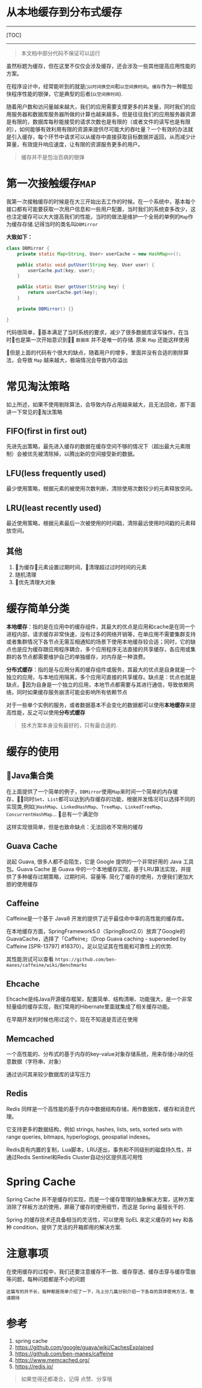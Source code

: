 # 从本地缓存到分布式缓存

---

[TOC]

---

> 本文档中部分代码不保证可以运行

虽然标题为缓存，但在这里不仅仅会涉及缓存，还会涉及一些其他提高应用性能的方案。

在程序设计中，经常能听到的就是`以时间换空间`和`以空间换时间`。`缓存`作为一种能加快程序性能的银弹，它是典型的后者(`以空间换时间`).

随着用户数和访问量越来越大，我们的应用需要支撑更多的并发量，同时我们的应用服务器和数据库服务器所做的计算也越来越多。但是往往我们的应用服务器资源是有限的，数据库每秒能接受的请求次数也是有限的（或者文件的读写也是有限的），如何能够有效利用有限的资源来提供尽可能大的吞吐量？一个有效的办法就是引入缓存，每个环节中请求可以从缓存中直接获取目标数据并返回，从而减少计算量，有效提升响应速度，让有限的资源服务更多的用户。

> 缓存并不是包治百病的银弹

# 第一次接触缓存`MAP`

我第一次接触缓存的时候是在大三开始出去工作的时候。在一个系统中，基本每个接口都有可能要获取一次用户信息和一些用户配置，当时我们的系统查多改少，这也注定缓存可以大大提高我们的性能，当时的做法是维护一个全局的单例的`Map`作为缓存存储.记得当时的类名叫`DBMirror`

**大致如下：**

```java
class DBMirror {
    private static Map<String, User> userCache = new HashMap<>();

    public static void putUser(String key, User user) {
        userCache.put(key, user);
    }

    public static User getUser(String key) {
        return userCache.get(key);
    } 

    private DBMirror() {}

}
```

代码很简单，基本满足了当时系统的要求，减少了很多数据库读写操作，在当时也是第一次开始意识到 `数据库` 并不是唯一的存储. 原来 `Map` 还能这样使用

但是上面的代码有个很大的缺点，随着用户的增多，里面并没有合适的剔除算法，会导致 `Map` 越来越大，极端情况会导致内存溢出

# 常见淘汰策略

如上所述，如果不使用剔除算法，会导致内存占用越来越大，且无法回收，那下面讲一下常见的淘汰策略

## FIFO(first in first out)
先进先出策略，最先进入缓存的数据在缓存空间不够的情况下（超出最大元素限制）会被优先被清除掉，以腾出新的空间接受新的数据。

## LFU(less frequently used)
最少使用策略，根据元素的被使用次数判断，清除使用次数较少的元素释放空间。

## LRU(least recently used)
最近使用策略，根据元素最后一次被使用的时间戳，清除最远使用时间戳的元素释放空间。

## 其他

1. 为缓存元素设置过期时间，清理超过过时时间的元素
1. 随机清理
1. 优先清理大对象

# 缓存简单分类

**本地缓存**：指的是在应用中的缓存组件，其最大的优点是应用和cache是在同一个进程内部，请求缓存非常快速，没有过多的网络开销等，在单应用不需要集群支持或者集群情况下各节点无需互相通知的场景下使用本地缓存较合适；同时，它的缺点也是应为缓存跟应用程序耦合，多个应用程序无法直接的共享缓存，各应用或集群的各节点都需要维护自己的单独缓存，对内存是一种浪费。

**分布式缓存**：指的是与应用分离的缓存组件或服务，其最大的优点是自身就是一个独立的应用，与本地应用隔离，多个应用可直接的共享缓存。缺点是：优点也就是缺点，因为自身是一个独立的应用，本地节点都需要与其进行通信，导致依赖网络，同时如果缓存服务崩溃可能会影响所有依赖节点

对于一些单个实例的服务，或者数据基本不会变化的数据都可以使用**本地缓存**来提高性能，反之可以使用**分布式缓存**

> 技术方案本身没有最好的，只有最合适的.

# 缓存的使用

## Java集合类

在上面提供了一个简单的例子，`DBMirror`使用`Map`来时间一个简单的内存缓存，同时`Set`、`List`都可以达到内存缓存的功能，根据并发情况可以选择不同的实现类,例如`HashMap`、`LinkedHashMap`、`TreeMap`、`LinkedTreeMap`、`ConcurrentHashMap`... 总有一个满足你

这样实现很简单，但是也致命缺点：无法回收不常用的缓存



## Guava Cache

说起 Guava, 很多人都不会陌生，它是 Google 提供的一个非常好用的 Java 工具包。Guava Cache 是 Guava 中的一个本地缓存实现，基于LRU算法实现，并提供了多种缓存过期策略，过期时间、容量等. 简化了缓存的使用，方便我们更加大胆的使用缓存



## Caffeine

Caffeine是一个基于 Java8 开发的提供了近乎最佳命中率的高性能的缓存库。

在本地缓存方面，SpringFramework5.0（SpringBoot2.0）放弃了Google的GuavaCache，选择了「Caffeine」（Drop Guava caching - superseded by Caffeine [SPR-13797] #18370）。足以见证其在性能和可靠性上的优势.

其性能测试可以查看 `https://github.com/ben-manes/caffeine/wiki/Benchmarks`



## Ehcache

Ehcache是纯Java开源缓存框架，配置简单、结构清晰、功能强大，是一个非常轻量级的缓存实现，我们常用的Hibernate里面就集成了相关缓存功能。

在早期开发的时候也用过这个，现在不知道是否还在使用



## Memcached

一个高性能的、分布式的基于内存的key-value对象存储系统，用来存储小块的任意数据（字符串、对象）

通过访问其来较少数据库的读写压力



## Redis

Redis 同样是一个高性能的基于内存中数据结构存储，用作数据库，缓存和消息代理。 

它支持更多的数据结构，例如 strings, hashes, lists, sets, sorted sets with range queries, bitmaps, hyperloglogs, geospatial indexes。 

Redis具有内置的复制，Lua脚本，LRU逐出，事务和不同级别的磁盘持久性，并通过Redis Sentinel和Redis Cluster自动分区提供高可用性



# Spring Cache

Spring Cache 并不是缓存的实现，而是一个缓存管理的抽象解决方案，这种方案消除了样板方法的使用，屏蔽了缓存的使用细节，而这是 Spring 最擅长干的.

Spring 的缓存技术还具备相当的灵活性，可以使用 SpEL 来定义缓存的 key 和各种 condition，提供了灵活的开箱即用的解决方案.



# 注意事项

在使用缓存的过程中，我们还要注意缓存不一致、缓存穿透、缓存击穿与缓存雪崩等问题，每种问题都是不小的问题


    这篇写的并不长，每种都是简单介绍了一下，马上分几篇分别介绍一下各自的具体使用方法，敬请期待



# 参考

1. spring cache
2. https://github.com/google/guava/wiki/CachesExplained
3. https://github.com/ben-manes/caffeine
4. https://www.memcached.org/
5. https://redis.io/


> 如果觉得还都凑合，记得 点赞、分享哦